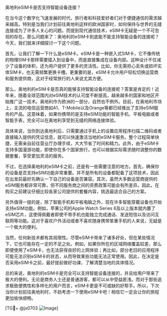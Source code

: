 奥地利eSIM卡是否支持智能设备连接？

在当今这个数字化飞速发展的时代，旅行者和科技爱好者们对于便捷通信的需求越来越高。特别是当我们计划前往奥地利这样的欧洲国家时，如何保持与世界的无缝连接成为了许多人关心的问题。而提到现代通信技术，eSIM卡无疑是一个不可忽视的存在。那么问题来了：奥地利的eSIM卡到底能不能支持智能设备的连接呢？今天，我们就来详细探讨一下这个问题。

首先，让我们了解一下什么是eSIM卡。eSIM卡是一种嵌入式SIM卡，它不像传统的物理SIM卡那样需要插入到设备中，而是直接集成在设备内部。这种设计不仅减少了设备的体积，还为用户提供了更多的灵活性。比如，你无需担心丢失或损坏实体SIM卡，也无需频繁更换卡槽。更重要的是，eSIM卡允许用户轻松切换运营商和服务提供商，这对于经常旅行的人来说尤其方便。

那么，奥地利的eSIM卡是否真的能够支持智能设备的连接呢？答案是肯定的！近年来，随着全球范围内对eSIM技术的认可度不断提高，越来越多的国家和地区开始推广这一技术。奥地利作为欧洲的一部分，自然也不例外。目前，在奥地利市场上，主流的电信运营商如A1、T-Mobile以及Orange等都已经推出了支持eSIM服务的产品。这意味着，如果你携带的是支持eSIM功能的智能手机、平板电脑或者智能手表，完全可以在奥地利享受到无缝的网络连接体验。

具体来说，当你到达奥地利后，只需要通过手机上的设置应用程序扫描二维码或者直接输入提供的凭证信息，就可以快速激活当地的eSIM卡服务。整个过程简单快捷，无需亲自前往营业厅办理手续，大大节省了时间和精力。此外，由于eSIM卡支持多国漫游功能，即使你在多个国家旅行，也可以根据实际需求随时调整你的数据套餐，享受更加灵活的服务。

不过，在选择奥地利的eSIM卡之前，还是有一些需要注意的地方。首先，确保你的设备是否支持eSIM功能非常重要。并不是所有的设备都配备了这项技术，因此在出发前最好先确认一下自己的设备是否兼容。其次，虽然大多数运营商提供的eSIM服务都非常可靠，但不同服务商之间的资费政策可能会有所差异。因此，在购买之前建议仔细比较各家公司提供的套餐内容，挑选最适合自己的方案。

另外值得一提的是，除了智能手机和平板电脑之外，现在许多智能穿戴设备也开始支持eSIM功能。例如，苹果公司的Apple Watch Series 6及以上版本就内置了eSIM芯片，这使得佩戴者即使不带手机也能独立完成通话、发送短信以及访问互联网等功能。这对于喜欢户外活动或者不喜欢随身携带笨重手机的人来说，无疑是一个极大的便利。

当然，任何新技术都有其局限性。尽管eSIM卡带来了诸多好处，但在某些情况下，它也可能存在一定的不足之处。例如，如果你所在的区域网络覆盖较差，那么即便使用了eSIM卡，也无法获得良好的上网体验；再比如，部分老旧的应用程序可能无法识别eSIM卡的状态，从而导致某些功能无法正常使用。因此，在决定是否采用eSIM卡之前，最好提前做好功课，了解清楚当地的具体情况。

总的来说，奥地利的eSIM卡是完全可以支持智能设备连接的，并且给用户带来了极大的便利。无论是商务人士还是普通游客，都可以从中受益匪浅。而对于那些追求极致便携性和多样化的用户而言，eSIM卡更是不可或缺的好帮手。所以，下次当你计划前往奥地利时，不妨考虑一下使用eSIM卡吧！相信它一定会让你的旅程更加愉快顺畅。

[TG💪+ @jx0703 ![Image](https://github.com/user-attachments/assets/dbca1d08-cadb-493c-b0ec-ad6f7a83f270)]